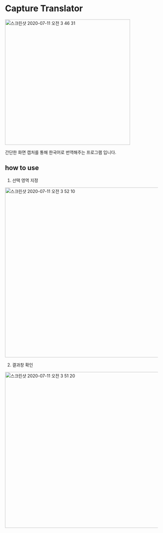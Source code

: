 # Capture Translator

<img width="412" alt="스크린샷 2020-07-11 오전 3 46 31" src="https://user-images.githubusercontent.com/47802374/87188167-4eb85480-c329-11ea-91f1-f5739950c19a.png">

간단한 화면 캡처를 통해 한국어로 번역해주는 프로그램 입니다.

## how to use
1. 선택 영역 지정

<img width="558" alt="스크린샷 2020-07-11 오전 3 52 10" src="https://user-images.githubusercontent.com/47802374/87188504-ed44b580-c329-11ea-8ad2-b626227ac758.png">

2. 결과창 확인

<img width="512" alt="스크린샷 2020-07-11 오전 3 51 20" src="https://user-images.githubusercontent.com/47802374/87188455-d1d9aa80-c329-11ea-8b53-7e3fd36d38af.png">
